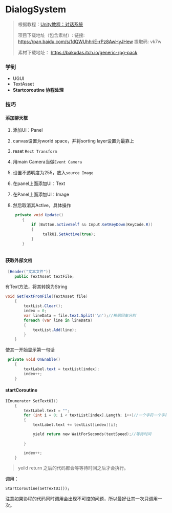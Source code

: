 # DialogSystem

> 根据教程：[Unity教程：对话系统](https://space.bilibili.com/370283072/channel/detail?cid=99057)
>
> 项目下载地址（包含素材）: 链接: https://pan.baidu.com/s/1dQWUhhriE-rPz8AwHyJHew 提取码: vk7w 
>
> 素材下载地址： https://bakudas.itch.io/generic-rpg-pack

### 学到

* UGUI
* TextAsset
* **Startcoroutine 协程处理**



### 技巧

#### 添加聊天框

1. 添加UI：Panel

2. canvas设置为world space，并将sorting layer设置为最靠上

3. reset `Rect Transform`

4. 用main Camera当做`Event Camera`

5. 设置不透明度为255，放入`source Image`

6. 在panel上面添加UI：Text

7. 在Panel上面添加UI：Image

8. 然后取消其Active，具体操作

   ```c#
    private void Update()
       {
           if (Button.activeSelf && Input.GetKeyDown(KeyCode.R))
           {
                talkUI.SetActive(true);
           }
       }



#### 获取外部文档

```c#
 [Header("文本文件")] 
    public TextAsset textFile;
```

有Text方法，将其转换为String

```c#
void GetTextFromFile(TextAsset file)
    {
        textList.Clear();
        index = 0;
        var lineData = file.text.Split('\n');//根据回车分割
        foreach (var line in lineData)
        {
            textList.Add(line);
        }
    }
```



使其一开始显示第一句话

```c#
 private void OnEnable()
    {
        textLabel.text = textList[index];
        index++;
    }
```



#### startCoroutine

```c
IEnumerator SetTextUI()
    {
        textLabel.text = "";
        for (int i = 0; i < textList[index].Length; i++)//一个字符一个字符加上去
        {
            textLabel.text += textList[index][i];

            yield return new WaitForSeconds(textSpeed);//等待时间
            
        }

        index++;
    }
```

> yeild return 之后的代码都会等等待时间之后才会执行。

调用：

`StartCoroutine(SetTextUI());`

注意如果协程的代码同时调用会出现不可控的问题，所以最好让其一次只调用一次。

